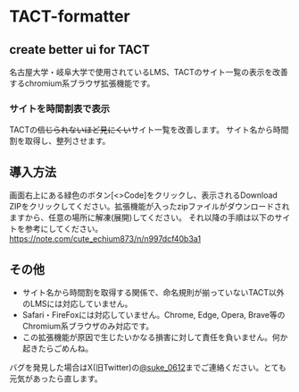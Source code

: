# TACT-formatter
## create better ui for TACT
名古屋大学・岐阜大学で使用されているLMS、TACTのサイト一覧の表示を改善するchromium系ブラウザ拡張機能です。

### サイトを時間割表で表示
TACTの~~信じられないほど見にくい~~サイト一覧を改善します。
サイト名から時間割を取得し、整列させます。

## 導入方法
画面右上にある緑色のボタン[<>Code]をクリックし、表示されるDownload ZIPをクリックしてください。拡張機能が入ったzipファイルがダウンロードされますから、任意の場所に解凍(展開)してください。
それ以降の手順は以下のサイトを参考にしてください。
https://note.com/cute_echium873/n/n997dcf40b3a1

## その他
- サイト名から時間割を取得する関係で、命名規則が揃っていないTACT以外のLMSには対応していません。
- Safari・FireFoxには対応していません。Chrome, Edge, Opera, Brave等のChromium系ブラウザのみ対応です。
- この拡張機能が原因で生じたいかなる損害に対して責任を負いません。何か起きたらごめんね。

バグを発見した場合はX(旧Twitter)の[@suke_0612](https://twitter.com/suke_0612)までご連絡ください。とても元気があったら直します。